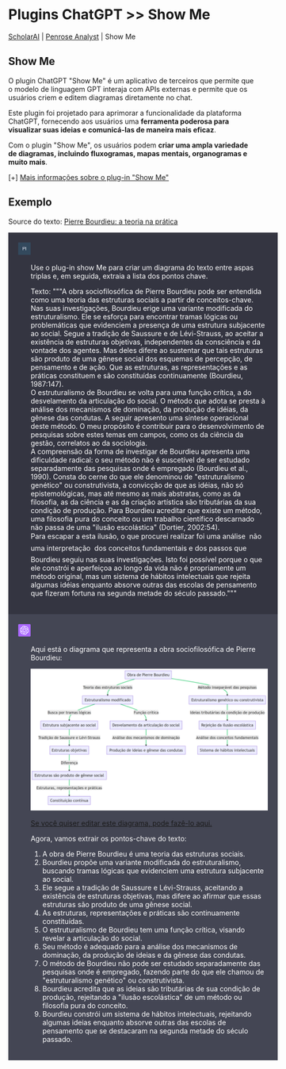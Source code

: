 # Plugins ChatGPT >> Show Me

[ScholarAI](scholar.md) | [Penrose Analyst](penrose.md) | Show Me

## Show Me

O plugin ChatGPT "Show Me" é um aplicativo de terceiros que permite que o modelo de linguagem GPT interaja com APIs externas e permite que os usuários criem e editem diagramas diretamente no chat.

Este plugin foi projetado para aprimorar a funcionalidade da plataforma ChatGPT, fornecendo aos usuários uma **ferramenta poderosa para visualizar suas ideias e comunicá-las de maneira mais eficaz**.

Com o plugin "Show Me", os usuários podem **criar uma ampla variedade de diagramas, incluindo fluxogramas, mapas mentais, organogramas e muito mais**.

[+] [Mais informações sobre o plug-in "Show Me"](https://roihacks.com/show-me-chatgpt-plugin/)

## Exemplo

Source do texto: [Pierre Bourdieu: a teoria na prática](https://www.scielo.br/j/rap/a/3bmWVYMZbNqDzTR4fQDtgRs/?lang=pt&%3A~%3Atext=O%20campo%20%C3%A9%20um%20espa%C3%A7o%2CBourdieu%2C%201984%3A197)

<div style="width:100%; float:left; background-color:#343541; color:white; padding:20px; margin: 0;">
<div style="width:5%; float:left; padding-right:20px;"><img src="../imagens/PI.png"></div>
<div style="width:95%; float:right"><p>Use o plug-in show Me para criar um diagrama do texto entre aspas triplas e, em seguida, extraia a lista dos pontos chave.</p>
<p>Texto: """A obra sociofilosófica de Pierre Bourdieu pode ser entendida como uma teoria das estruturas sociais a partir de conceitos-chave. Nas suas investigações, Bourdieu erige uma variante modificada do estruturalismo. Ele se esforça para encontrar tramas lógicas ou problemáticas que evidenciem a presença de uma estrutura subjacente ao social. Segue a tradição de Saussure e de Lévi-Strauss, ao aceitar a existência de estruturas objetivas, independentes da consciência e da vontade dos agentes. Mas deles difere ao sustentar que tais estruturas são produto de uma gênese social dos esquemas de percepção, de pensamento e de ação. Que as estruturas, as representações e as práticas constituem e são constituídas continuamente (Bourdieu, 1987:147).<br>
O estruturalismo de Bourdieu se volta para uma função crítica, a do desvelamento da articulação do social. O método que adota se presta à análise dos mecanismos de dominação, da produção de idéias, da gênese das condutas. A seguir apresento uma síntese operacional deste método. O meu propósito é contribuir para o desenvolvimento de pesquisas sobre estes temas em campos, como os da ciência da gestão, correlatos ao da sociologia.<br>
A compreensão da forma de investigar de Bourdieu apresenta uma dificuldade radical: o seu método não é suscetível de ser estudado separadamente das pesquisas onde é empregado (Bourdieu et al., 1990). Consta do cerne do que ele denominou de "estruturalismo genético" ou construtivista, a convicção de que as idéias, não só epistemológicas, mas até mesmo as mais abstratas, como as da filosofia, as da ciência e as da criação artística são tributárias da sua condição de produção. Para Bourdieu acreditar que existe um método, uma filosofia pura do conceito ou um trabalho científico descarnado não passa de uma "ilusão escolástica" (Dortier, 2002:54).<br>
Para escapar a esta ilusão, o que procurei realizar foi uma análise  não uma interpretação  dos conceitos fundamentais e dos passos que Bourdieu seguiu nas suas investigações. Isto foi possível porque o que ele constrói e aperfeiçoa ao longo da vida não é propriamente um método original, mas um sistema de hábitos intelectuais que rejeita algumas idéias enquanto absorve outras das escolas de pensamento que fizeram fortuna na segunda metade do século passado."""</p></div>
</div>

<div style="width:100%; float:left; background-color:#444654; color:white; padding:20px; margin: 0; margin-bottom: 20px;">
<div style="width:5%; float:left; padding-right:20px;"><img src="../imagens/openai.png"></div>
<div style="width:95%; float:right"><p>Aqui está o diagrama que representa a obra sociofilosófica de Pierre Bourdieu:</p><p><img src="../imagens/pierre_bourdieu_obra.png" alt="Diagrama da Obra de Pierre Bourdieu"></p><p><a href="https://showme.redstarplugin.com/s/evWkwhLl" target="_new">Se você quiser editar este diagrama, pode fazê-lo aqui.</a></p><p>Agora, vamos extrair os pontos-chave do texto:</p><ol><li>A obra de Pierre Bourdieu é uma teoria das estruturas sociais.</li><li>Bourdieu propõe uma variante modificada do estruturalismo, buscando tramas lógicas que evidenciem uma estrutura subjacente ao social.</li><li>Ele segue a tradição de Saussure e Lévi-Strauss, aceitando a existência de estruturas objetivas, mas difere ao afirmar que essas estruturas são produto de uma gênese social.</li><li>As estruturas, representações e práticas são continuamente constituídas.</li><li>O estruturalismo de Bourdieu tem uma função crítica, visando revelar a articulação do social.</li><li>Seu método é adequado para a análise dos mecanismos de dominação, da produção de ideias e da gênese das condutas.</li><li>O método de Bourdieu não pode ser estudado separadamente das pesquisas onde é empregado, fazendo parte do que ele chamou de "estruturalismo genético" ou construtivista.</li><li>Bourdieu acredita que as ideias são tributárias de sua condição de produção, rejeitando a "ilusão escolástica" de um método ou filosofia pura do conceito.</li><li>Bourdieu constrói um sistema de hábitos intelectuais, rejeitando algumas ideias enquanto absorve outras das escolas de pensamento que se destacaram na segunda metade do século passado.</li></ol></div>
</div>
